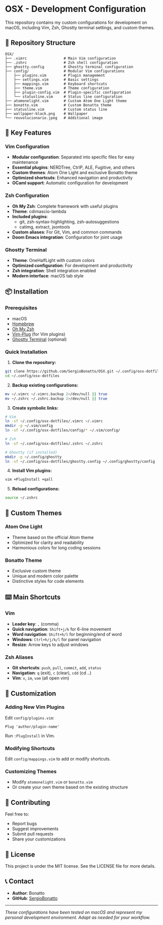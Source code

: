# OSX - Development Configuration

This repository contains my custom configurations for development on macOS, including Vim, Zsh, Ghostty terminal settings, and custom themes.

## 📁 Repository Structure

```
OSX/
├── .vimrc                 # Main Vim configuration
├── .zshrc                 # Zsh shell configuration
├── ghostty.config         # Ghostty terminal configuration
├── config/                # Modular Vim configurations
│   ├── plugins.vim        # Plugin management
│   ├── settings.vim       # Basic settings
│   ├── mappings.vim       # Keyboard shortcuts
│   ├── theme.vim          # Theme configuration
│   ├── plugin-config.vim  # Plugin-specific configuration
│   └── statusline.vim     # Status line configuration
├── atomonelight.vim       # Custom Atom One Light theme
├── bonatto.vim            # Custom Bonatto theme
├── statusline.vim         # Custom status line
├── wallpaper-black.png    # Wallpaper
└── reuvolucionario.jpeg   # Additional image
```

## 🚀 Key Features

### Vim Configuration
- **Modular configuration**: Separated into specific files for easy maintenance
- **Essential plugins**: NERDTree, CtrlP, ALE, Fugitive, and others
- **Custom themes**: Atom One Light and exclusive Bonatto theme
- **Optimized shortcuts**: Enhanced navigation and productivity
- **OCaml support**: Automatic configuration for development

### Zsh Configuration
- **Oh My Zsh**: Complete framework with useful plugins
- **Theme**: cdimascio-lambda
- **Included plugins**:
  - git, zsh-syntax-highlighting, zsh-autosuggestions
  - catimg, extract, jsontools
- **Custom aliases**: For Git, Vim, and common commands
- **Doom Emacs integration**: Configuration for joint usage

### Ghostty Terminal
- **Theme**: OneHalfLight with custom colors
- **Optimized configuration**: For development and productivity
- **Zsh integration**: Shell integration enabled
- **Modern interface**: macOS tab style

## 📦 Installation

### Prerequisites
- macOS
- [Homebrew](https://brew.sh)
- [Oh My Zsh](https://ohmyz.sh)
- [Vim-Plug](https://github.com/junegunn/vim-plug) (for Vim plugins)
- [Ghostty Terminal](https://ghostty.org) (optional)

### Quick Installation

1. **Clone the repository:**
```bash
git clone https://github.com/SergioBonatto/OSX.git ~/.config/osx-dotfiles
cd ~/.config/osx-dotfiles
```

2. **Backup existing configurations:**
```bash
mv ~/.vimrc ~/.vimrc.backup 2>/dev/null || true
mv ~/.zshrc ~/.zshrc.backup 2>/dev/null || true
```

3. **Create symbolic links:**
```bash
# Vim
ln -sf ~/.config/osx-dotfiles/.vimrc ~/.vimrc
mkdir -p ~/.vim/config
ln -sf ~/.config/osx-dotfiles/config/* ~/.vim/config/

# Zsh
ln -sf ~/.config/osx-dotfiles/.zshrc ~/.zshrc

# Ghostty (if installed)
mkdir -p ~/.config/ghostty
ln -sf ~/.config/osx-dotfiles/ghostty.config ~/.config/ghostty/config
```

4. **Install Vim plugins:**
```bash
vim +PlugInstall +qall
```

5. **Reload configurations:**
```bash
source ~/.zshrc
```

## 🎨 Custom Themes

### Atom One Light
- Theme based on the official Atom theme
- Optimized for clarity and readability
- Harmonious colors for long coding sessions

### Bonatto Theme
- Exclusive custom theme
- Unique and modern color palette
- Distinctive styles for code elements

## ⌨️ Main Shortcuts

### Vim
- **Leader key**: `,` (comma)
- **Quick navigation**: `Shift+j/k` for 6-line movement
- **Word navigation**: `Shift+h/l` for beginning/end of word
- **Windows**: `Ctrl+h/j/k/l` for panel navigation
- **Resize**: Arrow keys to adjust windows

### Zsh Aliases
- **Git shortcuts**: `push`, `pull`, `commit`, `add`, `status`
- **Navigation**: `q` (exit), `c` (clear), `cdd` (cd ..)
- **Vim**: `v`, `im`, `vom` (all open vim)

## 🔧 Customization

### Adding New Vim Plugins
Edit `config/plugins.vim`:
```vim
Plug 'author/plugin-name'
```
Run `:PlugInstall` in Vim.

### Modifying Shortcuts
Edit `config/mappings.vim` to add or modify shortcuts.

### Customizing Themes
- Modify `atomonelight.vim` or `bonatto.vim`
- Or create your own theme based on the existing structure

## 🤝 Contributing

Feel free to:
- Report bugs
- Suggest improvements
- Submit pull requests
- Share your customizations

## 📄 License

This project is under the MIT license. See the LICENSE file for more details.

## 📞 Contact

- **Author**: Bonatto
- **GitHub**: [SergioBonatto](https://github.com/SergioBonatto/)

---

*These configurations have been tested on macOS and represent my personal development environment. Adapt as needed for your workflow.*
